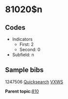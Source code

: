 # 81020$n

## Codes

-   Indicators
    -   First: 2
    -   Second: 0
-   Subfield: n

## Sample bibs

1247506 [Quicksearch](https://search.library.yale.edu/catalog/1247506) [VXWS](http://prodorbis.library.yale.edu:7014/vxws/GetHoldingsService?bibId=1247506)

**Parent topic:**[810](../../tags/810/810.md)


